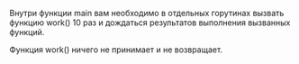Внутри функции main вам необходимо в отдельных горутинах вызвать функцию work() 10 раз и дождаться результатов выполнения вызванных функций.


Функция work() ничего не принимает и не возвращает. 